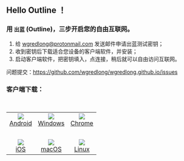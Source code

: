 ## Hello Outline ！

### 用 `出蓝` (Outline)，三步开启您的自由互联网。

1. 给 wgredlong@protonmail.com 发送邮件申请出蓝测试密钥；
2. 收到密钥后下载适合您设备的客户端软件，并安装；
3. 启动客户端软件，把密钥填入，点连接，稍后就可以自由访问互联网。

问题提交：<https://github.com/wgredlong/wgredlong.github.io/issues>

### 客户端下载：

<br>
<table>  
<tr>
<td align="center"><img src="https://github.com/wgredlong/wgredlong.github.io/tree/master/img/platform-android.svg"><br><a href="https://play.google.com/store/apps/details?id=org.outline.android.client" title="android-v1.2.7">Android</a></td>
<td align="center"><img src="https://github.com/wgredlong/wgredlong.github.io/tree/master/img/platform-windows.svg"><br><a href="https://github.com/Jigsaw-Code/outline-client/releases/download/windows-v1.2.20/Outline-Client.exe" titel="windows-v1.2.20">Windows</a></td>
<td align="center"><img src="https://github.com/wgredlong/wgredlong.github.io/tree/master/img/platform-chrome.svg"><br><a href="https://play.google.com/store/apps/details?id=org.outline.android.client" title="android-v1.2.7">Chrome</a></td>
</tr>
<tr><td>&nbsp;</td></tr>
<tr>
<td align="center"><img src="https://github.com/wgredlong/wgredlong.github.io/tree/master/img/platform-apple.svg"><br><a href="https://github.com/Jigsaw-Code/outline-client/releases/download/ios-v1.2.2/Outline.ipa" titel="iOS v1.2.2">iOS</a></td>
<td align="center"><img src="https://github.com/wgredlong/wgredlong.github.io/tree/master/img/platform-apple.svg"><br><a href="https://itunes.apple.com/us/app/outline-app/id1356178125">macOS</a></td>
<td align="center"><img src="https://github.com/wgredlong/wgredlong.github.io/tree/master/img/platform-linux.svg"><br><a href="https://github.com/Jigsaw-Code/outline-client/releases/download/linux-v1.0.1/Outline-Client.AppImage" titel="linux v1.0.1">Linux</a></td>
</tr>
</table>
<br>
